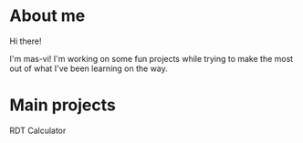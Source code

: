 # About me

Hi there! 

I'm mas-vi! I'm working on some fun projects while trying to make the most out of what I've been learning on the way.



# Main projects

RDT Calculator


